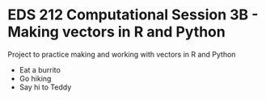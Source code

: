 # EDS 212 Computational Session 3B - Making vectors in R and Python

Project to practice making and working with vectors in R and Python

- Eat a burrito
- Go hiking
- Say hi to Teddy
